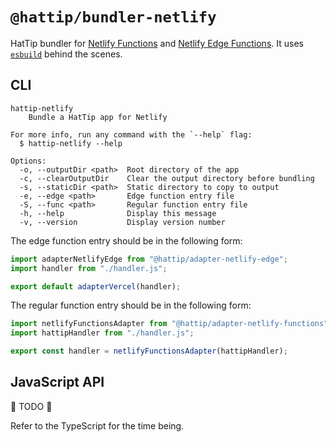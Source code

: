 # `@hattip/bundler-netlify`

HatTip bundler for [Netlify Functions](https://docs.netlify.com/functions/overview) and [Netlify Edge Functions](https://docs.netlify.com/netlify-labs/experimental-features/edge-functions). It uses [`esbuild`](https://esbuild.github.io) behind the scenes.

## CLI

```
hattip-netlify
    Bundle a HatTip app for Netlify

For more info, run any command with the `--help` flag:
  $ hattip-netlify --help

Options:
  -o, --outputDir <path>  Root directory of the app
  -c, --clearOutputDir    Clear the output directory before bundling
  -s, --staticDir <path>  Static directory to copy to output
  -e, --edge <path>       Edge function entry file
  -S, --func <path>       Regular function entry file
  -h, --help              Display this message
  -v, --version           Display version number
```

The edge function entry should be in the following form:

```js
import adapterNetlifyEdge from "@hattip/adapter-netlify-edge";
import handler from "./handler.js";

export default adapterVercel(handler);
```

The regular function entry should be in the following form:

```js
import netlifyFunctionsAdapter from "@hattip/adapter-netlify-functions";
import hattipHandler from "./handler.js";

export const handler = netlifyFunctionsAdapter(hattipHandler);
```

## JavaScript API

🚧 TODO 🚧

Refer to the TypeScript for the time being.
